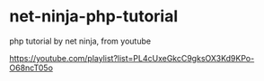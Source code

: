 # net-ninja-php-tutorial
php tutorial by net ninja, from youtube

https://youtube.com/playlist?list=PL4cUxeGkcC9gksOX3Kd9KPo-O68ncT05o
